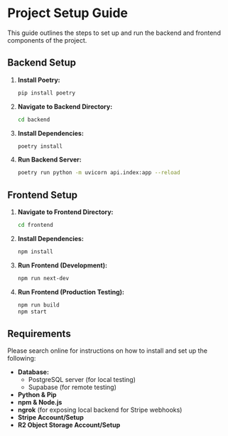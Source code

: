 # Project Setup Guide

This guide outlines the steps to set up and run the backend and frontend components of the project.

## Backend Setup

1.  **Install Poetry:**
    ```bash
    pip install poetry
    ```

2.  **Navigate to Backend Directory:**
    ```bash
    cd backend
    ```

3.  **Install Dependencies:**
    ```bash
    poetry install
    ```

4.  **Run Backend Server:**
    ```bash
    poetry run python -m uvicorn api.index:app --reload
    ```

## Frontend Setup

1.  **Navigate to Frontend Directory:**
    ```bash
    cd frontend
    ```

2.  **Install Dependencies:**
    ```bash
    npm install
    ```

3.  **Run Frontend (Development):**
    ```bash
    npm run next-dev
    ```

4.  **Run Frontend (Production Testing):**
    ```bash
    npm run build
    npm start
    ```

## Requirements

Please search online for instructions on how to install and set up the following:

* **Database:**
    * PostgreSQL server (for local testing)
    * Supabase (for remote testing)
* **Python & Pip**
* **npm & Node.js**
* **ngrok** (for exposing local backend for Stripe webhooks)
* **Stripe Account/Setup**
* **R2 Object Storage Account/Setup**